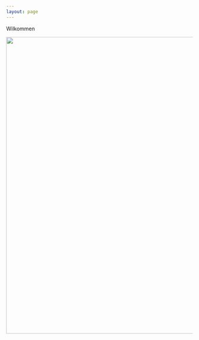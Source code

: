 ```yaml
---
layout: page
---
```


Wilkommen

<img align="right" src="https://agougher.github.io/images/warmingstripes.png" width="800">
